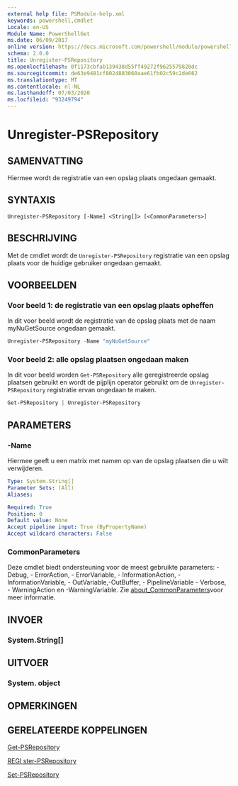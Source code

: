 ```yaml
---
external help file: PSModule-help.xml
keywords: powershell,cmdlet
Locale: en-US
Module Name: PowerShellGet
ms.date: 06/09/2017
online version: https://docs.microsoft.com/powershell/module/powershellget/unregister-psrepository?view=powershell-7&WT.mc_id=ps-gethelp
schema: 2.0.0
title: Unregister-PSRepository
ms.openlocfilehash: 0f1173cbfab139438d55ff49272f9625579820dc
ms.sourcegitcommit: de63e9481cf8024883060aae61fb02c59c2de662
ms.translationtype: MT
ms.contentlocale: nl-NL
ms.lasthandoff: 07/03/2020
ms.locfileid: "93249794"
---
```

# Unregister-PSRepository

## SAMENVATTING
Hiermee wordt de registratie van een opslag plaats ongedaan gemaakt.

## SYNTAXIS

```
Unregister-PSRepository [-Name] <String[]> [<CommonParameters>]
```

## BESCHRIJVING

Met de cmdlet wordt de `Unregister-PSRepository` registratie van een opslag plaats voor de huidige gebruiker ongedaan gemaakt.

## VOORBEELDEN

### Voor beeld 1: de registratie van een opslag plaats opheffen

In dit voor beeld wordt de registratie van de opslag plaats met de naam myNuGetSource ongedaan gemaakt.

```powershell
Unregister-PSRepository -Name "myNuGetSource"
```

### Voor beeld 2: alle opslag plaatsen ongedaan maken

In dit voor beeld worden `Get-PSRepository` alle geregistreerde opslag plaatsen gebruikt en wordt de pijplijn operator gebruikt om de `Unregister-PSRepository` registratie ervan ongedaan te maken.

```powershell
Get-PSRepository | Unregister-PSRepository
```

## PARAMETERS

### -Name

Hiermee geeft u een matrix met namen op van de opslag plaatsen die u wilt verwijderen.

```yaml
Type: System.String[]
Parameter Sets: (All)
Aliases:

Required: True
Position: 0
Default value: None
Accept pipeline input: True (ByPropertyName)
Accept wildcard characters: False
```

### CommonParameters

Deze cmdlet biedt ondersteuning voor de meest gebruikte parameters: -Debug, - ErrorAction, - ErrorVariable, - InformationAction, -InformationVariable, - OutVariable,-OutBuffer, - PipelineVariable - Verbose, - WarningAction en -WarningVariable. Zie [about_CommonParameters](https://go.microsoft.com/fwlink/?LinkID=113216)voor meer informatie.

## INVOER

### System.String[]

## UITVOER

### System. object

## OPMERKINGEN

## GERELATEERDE KOPPELINGEN

[Get-PSRepository](Get-PSRepository.md)

[REGI ster-PSRepository](Register-PSRepository.md)

[Set-PSRepository](Set-PSRepository.md)
